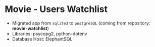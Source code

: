 # Movie - Users Watchlist
- Migrated app from `sqlite3` to `postgreSQL` (coming from repository: **movie-watchlist**)
- Libraries: psycopg2, python-dotenv
- Database Host: ElephantSQL 



